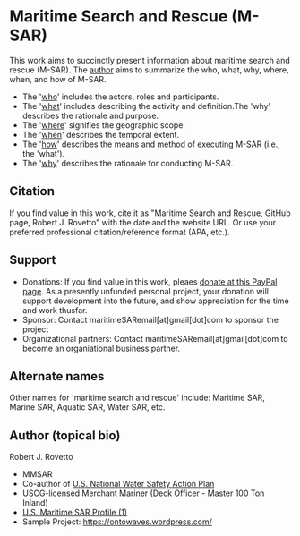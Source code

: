 # Maritime Search and Rescue (M-SAR)
This work aims to succinctly present information about maritime search and rescue (M-SAR). The [author](https://community.nasbla.org/network/members/profile?UserKey=952c6b10-a6c3-49f7-8356-c2bf1fa62097) aims to summarize the who, what, why, where, when, and how of M-SAR.
- The '[who](https://github.com/rrovetto/maritime-search-and-rescue/tree/main/who%20is%20in%20it)' includes the actors, roles and participants.
- The '[what](https://github.com/rrovetto/maritime-search-and-rescue/tree/main/what-is-it)' includes describing the activity and definition.The 'why' describes the rationale and purpose.
- The '[where](https://github.com/rrovetto/maritime-search-and-rescue/tree/main/where%20does%20it%20apply)' signifies the geographic scope.
- The '[when](https://github.com/rrovetto/maritime-search-and-rescue/tree/main/when%20is%20it%20employed)' describes the temporal extent.
- The '[how](https://github.com/rrovetto/maritime-search-and-rescue/tree/main/how%20is%20it%20applied)' describes the means and method of executing M-SAR (i.e., the 'what').
- The '[why](https://github.com/rrovetto/maritime-search-and-rescue/tree/main/why-is-it-important)' describes the rationale for conducting M-SAR.

## Citation 
If you find value in this work, cite it as "Maritime Search and Rescue, GitHub page, Robert J. Rovetto" with the date and the website URL. Or use your preferred professional citation/reference format (APA, etc.).

## Support
- Donations: If you find value in this work, pleaes [donate at this PayPal page](https://tinyurl.com/donate-rjr). As a presently unfunded personal project, your donation will support development into the future, and show appreciation for the time and work thusfar.
- Sponsor: Contact maritimeSARemail[at]gmail[dot]com to sponsor the project
- Organizational partners: Contact maritimeSARemail[at]gmail[dot]com to become an organiational business partner.

## Alternate names
Other names for 'maritime search and rescue' include: Maritime SAR, Marine SAR, Aquatic SAR, Water SAR, etc.

## Author (topical bio)
Robert J. Rovetto
- MMSAR
- Co-author of [U.S. National Water Safety Action Plan](https://www.watersafetyusa.org/uploads/7/0/6/0/70608285/usnwsap_v7.pdf)
- USCG-licensed Merchant Mariner (Deck Officer - Master 100 Ton Inland)
- [U.S. Maritime SAR Profile (1)](https://community.nasbla.org/network/members/profile?UserKey=952c6b10-a6c3-49f7-8356-c2bf1fa62097)
- Sample Project: https://ontowaves.wordpress.com/
